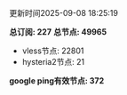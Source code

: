 更新时间2025-09-08 18:25:19

**总订阅: 227**
**总节点: 49965**
- vless节点: 22801
- hysteria2节点: 21

**google ping有效节点: 372**
